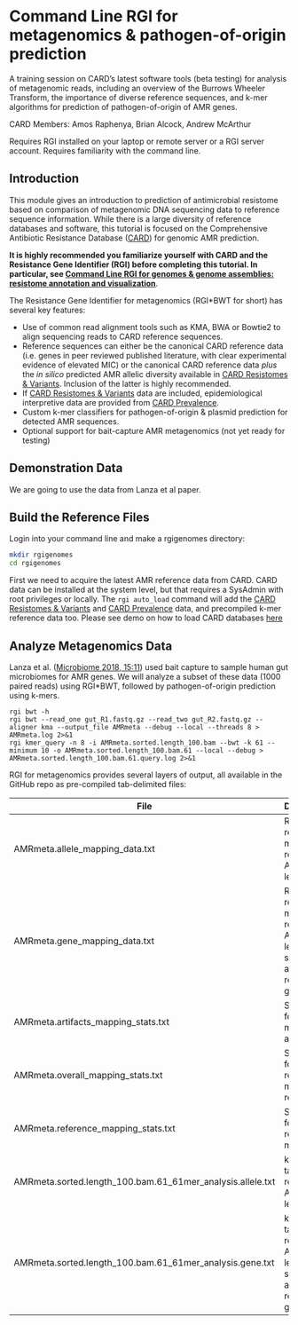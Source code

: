 # Command Line RGI for metagenomics & pathogen-of-origin prediction

A training session on CARD’s latest software tools (beta testing) for analysis of metagenomic reads, including an overview of the Burrows Wheeler Transform, the importance of diverse reference sequences, and k-mer algorithms for prediction of pathogen-of-origin of AMR genes.

CARD Members: Amos Raphenya, Brian Alcock, Andrew McArthur

Requires RGI installed on your laptop or remote server or a RGI server account. Requires familiarity with the command line.

<a name="intro"></a>
## Introduction

This module gives an introduction to prediction of antimicrobial resistome based on comparison of metagenomic DNA sequencing data to reference sequence information. While there is a large diversity of reference databases and software, this tutorial is focused on the Comprehensive Antibiotic Resistance Database ([CARD](http://card.mcmaster.ca)) for genomic AMR prediction.

**It is highly recommended you familiarize yourself with CARD and the Resistance Gene Identifier (RGI) before completing this tutorial. In particular, see [Command Line RGI for genomes & genome assemblies: resistome annotation and visualization](https://github.com/arpcard/state-of-the-card-2021/tree/main/day_1/rgi_for_genomes)**.

The Resistance Gene Identifier for metagenomics (RGI*BWT for short) has several key features:

* Use of common read alignment tools such as KMA, BWA or Bowtie2 to align sequencing reads to CARD reference sequences.
* Reference sequences can either be the canonical CARD reference data (i.e. genes in peer reviewed published literature, with clear experimental evidence of elevated MIC) or the canonical CARD reference data *plus* the *in silico* predicted AMR allelic diversity available in [CARD Resistomes & Variants](https://card.mcmaster.ca/genomes). Inclusion of the latter is highly recommended.
* If [CARD Resistomes & Variants](https://card.mcmaster.ca/genomes) data are included, epidemiological interpretive data are provided from [CARD Prevalence](https://card.mcmaster.ca/prevalence).
* Custom k-mer classifiers for pathogen-of-origin & plasmid prediction for detected AMR sequences.
* Optional support for bait-capture AMR metagenomics (not yet ready for testing)

## Demonstration Data

We are going to use the data from Lanza et al paper.

## Build the Reference Files

Login into your command line and make a rgigenomes directory:

```bash
mkdir rgigenomes
cd rgigenomes
```

First we need to acquire the latest AMR reference data from CARD. CARD data can be installed at the system level, but that requires a SysAdmin with root privileges or locally. The `rgi auto_load` command will add the [CARD Resistomes & Variants](https://card.mcmaster.ca/genomes) and [CARD Prevalence](https://card.mcmaster.ca/prevalence) data, and precompiled k-mer reference data too. Please see demo on how to load CARD databases [here](https://github.com/arpcard/state-of-the-card-2021/blob/main/day_1/installing_rgi/linux.sh)

## Analyze Metagenomics Data

Lanza et al. ([Microbiome 2018, 15:11](https://www.ncbi.nlm.nih.gov/pubmed/29335005)) used bait capture to sample human gut microbiomes for AMR genes. We will analyze a subset of these data (1000 paired reads) using RGI*BWT, followed by pathogen-of-origin prediction using k-mers.

```
rgi bwt -h
rgi bwt --read_one gut_R1.fastq.gz --read_two gut_R2.fastq.gz --aligner kma --output_file AMRmeta --debug --local --threads 8 > AMRmeta.log 2>&1
rgi kmer_query -n 8 -i AMRmeta.sorted.length_100.bam --bwt -k 61 --minimum 10 -o AMRmeta.sorted.length_100.bam.61 --local --debug > AMRmeta.sorted.length_100.bam.61.query.log 2>&1
```

RGI for metagenomics provides several layers of output, all available in the GitHub repo as pre-compiled tab-delimited files:

| File | Description |
| -------- | -------- |
| AMRmeta.allele_mapping_data.txt | RGI*BWT read mapping results at AMR allele level |
| AMRmeta.gene_mapping_data.txt | RGI*BWT read mapping results at AMR gene level (i.e. summing allele level results by gene) |
| AMRmeta.artifacts_mapping_stats.txt | Statistics for read mapping artifacts |
| AMRmeta.overall_mapping_stats.txt | Statistics for overall read mapping results |
| AMRmeta.reference_mapping_stats.txt  | Statistics for reference matches |
| AMRmeta.sorted.length_100.bam.61_61mer_analysis.allele.txt | k-mer taxonomic results at AMR allele level |
| AMRmeta.sorted.length_100.bam.61_61mer_analysis.gene.txt | k-mer taxonomic results at AMR gene level (i.e. summing allele level results by gene) |
